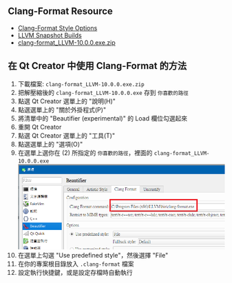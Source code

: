 ## Clang-Format Resource
- [Clang-Format Style Options](https://clang.llvm.org/docs/ClangFormatStyleOptions.html)
- [LLVM Snapshot Builds](http://llvm.org/builds/)
- [clang-format_LLVM-10.0.0.exe.zip](clang-format_LLVM-10.0.0.exe.zip)


## 在 Qt Creator 中使用 Clang-Format 的方法
1. 下載檔案: `clang-format_LLVM-10.0.0.exe.zip`
2. 把解壓縮後的 `clang-format_LLVM-10.0.0.exe` 存到 `你喜歡的路徑`
3. 點選 Qt Creator 選單上的 "說明(H)"
4. 點選選單上的 "關於外掛程式(P)"
5. 將清單中的 "Beautifier (experimental)" 的 Load 欄位勾選起來
6. 重開 Qt Creator
7. 點選 Qt Creator 選單上的 "工具(T)"
8. 點選選單上的 "選項(O)"
9. 在選單上選你在 (2) 所指定的 `你喜歡的路徑`，裡面的 `clang-format_LLVM-10.0.0.exe` 
    ![path_setting](img/path_setting.png)
10. 在選單上勾選 "Use predefined style"，然後選擇 "File"
11. 在你的專案根目錄放入 `.clang-format` 檔案
12. 設定執行快捷鍵，或是設定存檔時自動執行
